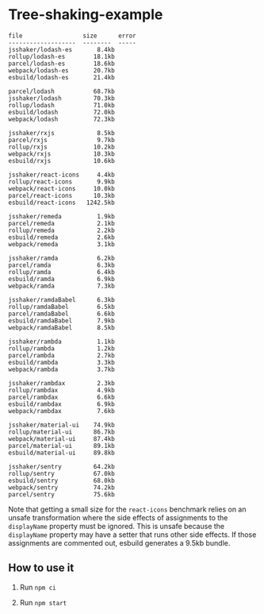 # Tree-shaking-example

```
file                 size      error
-------------------  --------  -----
jsshaker/lodash-es       8.4kb
rollup/lodash-es        18.1kb
parcel/lodash-es        18.6kb
webpack/lodash-es       20.7kb
esbuild/lodash-es       21.4kb

parcel/lodash           68.7kb
jsshaker/lodash         70.3kb
rollup/lodash           71.0kb
esbuild/lodash          72.0kb
webpack/lodash          72.3kb

jsshaker/rxjs            8.5kb
parcel/rxjs              9.7kb
rollup/rxjs             10.2kb
webpack/rxjs            10.3kb
esbuild/rxjs            10.6kb

jsshaker/react-icons     4.4kb
rollup/react-icons       9.9kb
webpack/react-icons     10.0kb
parcel/react-icons      10.3kb
esbuild/react-icons   1242.5kb

jsshaker/remeda          1.9kb
parcel/remeda            2.1kb
rollup/remeda            2.2kb
esbuild/remeda           2.6kb
webpack/remeda           3.1kb

jsshaker/ramda           6.2kb
parcel/ramda             6.3kb
rollup/ramda             6.4kb
esbuild/ramda            6.9kb
webpack/ramda            7.3kb

jsshaker/ramdaBabel      6.3kb
rollup/ramdaBabel        6.5kb
parcel/ramdaBabel        6.6kb
esbuild/ramdaBabel       7.9kb
webpack/ramdaBabel       8.5kb

jsshaker/rambda          1.1kb
rollup/rambda            1.2kb
parcel/rambda            2.7kb
esbuild/rambda           3.3kb
webpack/rambda           3.7kb

jsshaker/rambdax         2.3kb
rollup/rambdax           4.9kb
parcel/rambdax           6.6kb
esbuild/rambdax          6.9kb
webpack/rambdax          7.6kb

jsshaker/material-ui    74.9kb
rollup/material-ui      86.7kb
webpack/material-ui     87.4kb
parcel/material-ui      89.1kb
esbuild/material-ui     89.8kb

jsshaker/sentry         64.2kb
rollup/sentry           67.0kb
esbuild/sentry          68.0kb
webpack/sentry          74.2kb
parcel/sentry           75.6kb
```

Note that getting a small size for the `react-icons` benchmark relies on an unsafe transformation where the side effects of assignments to the `displayName` property must be ignored. This is unsafe because the `displayName` property may have a setter that runs other side effects. If those assignments are commented out, esbuild generates a 9.5kb bundle.

## How to use it

1. Run `npm ci`

2. Run `npm start`
